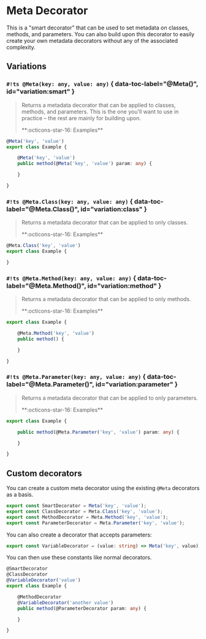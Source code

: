 # Meta Decorator

This is a "smart decorator" that can be used to set metadata on classes, methods, and parameters. You can also build
upon this decorator to easily create your own metadata decorators without any of the associated complexity.

## Variations

### `#!ts @Meta(key: any, value: any)` { data-toc-label="@Meta()", id="variation:smart" }

> Returns a metadata decorator that can be applied to classes, methods, and parameters. This is the one you'll want to
> use in practice – the rest are mainly for building upon.
>
> <div class="ref-head">**:octicons-star-16: Examples**</div>
>
```ts
@Meta('key', 'value')
export class Example {

	@Meta('key', 'value')
	public method(@Meta('key', 'value') param: any) {

	}

}
```

### `#!ts @Meta.Class(key: any, value: any)` { data-toc-label="@Meta.Class()", id="variation:class" }

> Returns a metadata decorator that can be applied to only classes.
>
> <div class="ref-head">**:octicons-star-16: Examples**</div>
>
```ts
@Meta.Class('key', 'value')
export class Example {

}
```

### `#!ts @Meta.Method(key: any, value: any)` { data-toc-label="@Meta.Method()", id="variation:method" }

> Returns a metadata decorator that can be applied to only methods.
>
> <div class="ref-head">**:octicons-star-16: Examples**</div>
>
```ts
export class Example {

	@Meta.Method('key', 'value')
	public method() {

	}

}
```

### `#!ts @Meta.Parameter(key: any, value: any)` { data-toc-label="@Meta.Parameter()", id="variation:parameter" }

> Returns a metadata decorator that can be applied to only parameters.
>
> <div class="ref-head">**:octicons-star-16: Examples**</div>
>
```ts
export class Example {

	public method(@Meta.Parameter('key', 'value') param: any) {

	}

}
```

## Custom decorators

You can create a custom meta decorator using the existing `@Meta` decorators as a basis.

```ts
export const SmartDecorator = Meta('key', 'value');
export const ClassDecorator = Meta.Class('key', 'value');
export const MethodDecorator = Meta.Method('key', 'value');
export const ParameterDecorator = Meta.Parameter('key', 'value');
```

You can also create a decorator that accepts parameters:

```ts
export const VariableDecorator = (value: string) => Meta('key', value);
```

You can then use these constants like normal decorators.

```ts
@SmartDecorator
@ClassDecorator
@VariableDecorator('value')
export class Example {

	@MethodDecorator
	@VariableDecorator('another value')
	public method(@ParameterDecorator param: any) {

	}

}
```
